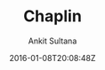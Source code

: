 ---
title: "Chaplin"
github: https://github.com/ankitsultana/Chaplin
demo: https://ankitsultana.com/Chaplin/
author: Ankit Sultana

ssg:
  - Jekyll
cms:
  - No Cms
date: 2016-01-08T20:08:48Z
github_branch: gh-pages
description: "A minimalistic, single column theme for Jekyll"
---